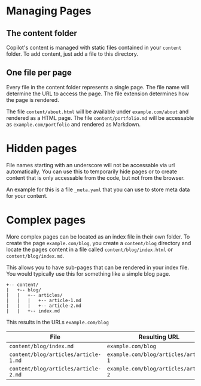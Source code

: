 Managing Pages
===

## The content folder

Copilot's content is managed with static files contained in your `content` folder. To add content, just add a file to this directory.

## One file per page

Every file in the content folder represents a single page. The file name will determine the URL to access the page. The file extension determines how the page is rendered.

The file `content/about.html` will be available under `example.com/about` and rendered as a HTML page. The file `content/portfolio.md` will be accessable as `example.com/portfolio` and rendered as Markdown. 

# Hidden pages

File names starting with an underscore will not be accessable via url automatically. You can use this to temporarily hide pages or to create content that is only accessable from the code, but not from the browser. 

An example for this is a file `_meta.yaml` that you can use to store meta data for your content.

# Complex pages

More complex pages can be located as an index file in their own folder. To create the page `example.com/blog`, you create a `content/blog` directory and locate the pages content in a file called `content/blog/index.html` or `content/blog/index.md`.

This allows you to have sub-pages that can be rendered in your index file. You would typically use this for something like a simple blog page. 

```
+-- content/
|   +-- blog/
|   |   +-- articles/
|   |   |   +-- article-1.md
|   |   |   +-- article-2.md
|   |   +-- index.md
```

This results in the URLs `example.com/blog`

| File      | Resulting URL                | 
|-----------|------------------------------|
| `content/blog/index.md` | `example.com/blog`                | 
| `content/blog/articles/article-1.md` | `example.com/blog/articles/article-1`               | 
| `content/blog/articles/article-2.md` | `example.com/blog/articles/article-2`               | 

